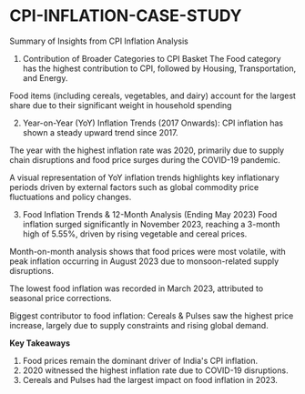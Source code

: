 # CPI-INFLATION-CASE-STUDY
Summary of Insights from CPI Inflation Analysis
1. Contribution of Broader Categories to CPI Basket
The Food category has the highest contribution to CPI, followed by Housing, Transportation, and Energy.

Food items (including cereals, vegetables, and dairy) account for the largest share due to their significant weight in household spending

2. Year-on-Year (YoY) Inflation Trends (2017 Onwards):
CPI inflation has shown a steady upward trend since 2017.

The year with the highest inflation rate was 2020, primarily due to supply chain disruptions and food price surges during the COVID-19 pandemic.

A visual representation of YoY inflation trends highlights key inflationary periods driven by external factors such as global commodity price fluctuations and policy changes.

3. Food Inflation Trends & 12-Month Analysis (Ending May 2023)
Food inflation surged significantly in November 2023, reaching a 3-month high of 5.55%, driven by rising vegetable and cereal prices.

Month-on-month analysis shows that food prices were most volatile, with peak inflation occurring in August 2023 due to monsoon-related supply disruptions.

The lowest food inflation was recorded in March 2023, attributed to seasonal price corrections.

Biggest contributor to food inflation: Cereals & Pulses saw the highest price increase, largely due to supply constraints and rising global demand.

**Key Takeaways**
1. Food prices remain the dominant driver of India's CPI inflation.
2. 2020 witnessed the highest inflation rate due to COVID-19 disruptions.
3. Cereals and Pulses had the largest impact on food inflation in 2023.
